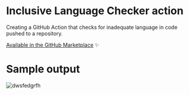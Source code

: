 # Inclusive Language Checker action
Creating a GitHub Action that checks for inadequate language in code pushed to a repository.

[Available in the GitHub Marketplace](https://github.com/marketplace/actions/inclusive-language-checker) ✨


# Sample output

![dwsfedgrfh](https://github.com/user-attachments/assets/6d814fd4-5a2f-4196-9fa3-bd9d8b804c1f)

